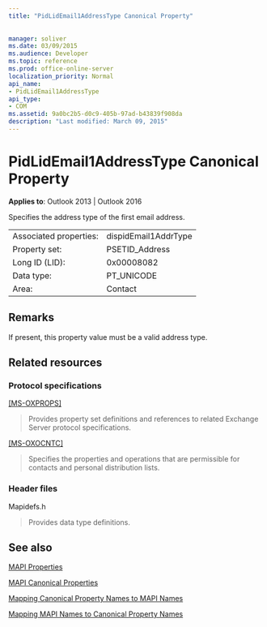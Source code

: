 ```yaml
---
title: "PidLidEmail1AddressType Canonical Property"
 
 
manager: soliver
ms.date: 03/09/2015
ms.audience: Developer
ms.topic: reference
ms.prod: office-online-server
localization_priority: Normal
api_name:
- PidLidEmail1AddressType
api_type:
- COM
ms.assetid: 9a0bc2b5-d0c9-405b-97ad-b43839f908da
description: "Last modified: March 09, 2015"
---
```


# PidLidEmail1AddressType Canonical Property

  
  
**Applies to**: Outlook 2013 | Outlook 2016 
  
Specifies the address type of the first email address.
  
|||
|:-----|:-----|
|Associated properties:  <br/> |dispidEmail1AddrType  <br/> |
|Property set:  <br/> |PSETID_Address  <br/> |
|Long ID (LID):  <br/> |0x00008082  <br/> |
|Data type:  <br/> |PT_UNICODE  <br/> |
|Area:  <br/> |Contact  <br/> |
   
## Remarks

If present, this property value must be a valid address type.
  
## Related resources

### Protocol specifications

[[MS-OXPROPS]](https://msdn.microsoft.com/library/f6ab1613-aefe-447d-a49c-18217230b148%28Office.15%29.aspx)
  
> Provides property set definitions and references to related Exchange Server protocol specifications.
    
[[MS-OXOCNTC]](https://msdn.microsoft.com/library/9b636532-9150-4836-9635-9c9b756c9ccf%28Office.15%29.aspx)
  
> Specifies the properties and operations that are permissible for contacts and personal distribution lists.
    
### Header files

Mapidefs.h
  
> Provides data type definitions.
    
## See also



[MAPI Properties](mapi-properties.md)
  
[MAPI Canonical Properties](mapi-canonical-properties.md)
  
[Mapping Canonical Property Names to MAPI Names](mapping-canonical-property-names-to-mapi-names.md)
  
[Mapping MAPI Names to Canonical Property Names](mapping-mapi-names-to-canonical-property-names.md)


